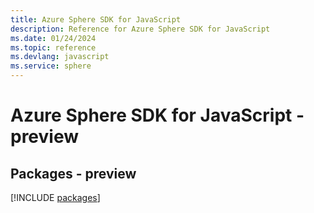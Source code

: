 ```yaml
---
title: Azure Sphere SDK for JavaScript
description: Reference for Azure Sphere SDK for JavaScript
ms.date: 01/24/2024
ms.topic: reference
ms.devlang: javascript
ms.service: sphere
---
```

# Azure Sphere SDK for JavaScript - preview
## Packages - preview
[!INCLUDE [packages](sphere-index.md)]